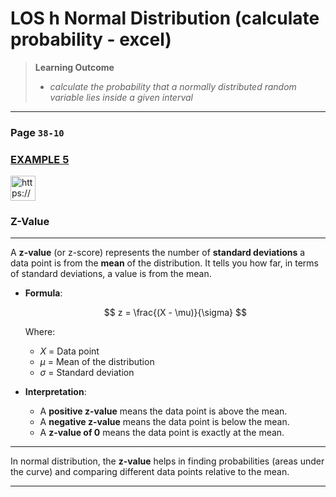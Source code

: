 # LOS h Normal Distribution (calculate probability - excel)

> **Learning Outcome**
> 
> - *calculate the probability that a normally distributed random variable lies inside a given interval*

---

### Page **`38-10`**

### [EXAMPLE 5](https://study.cfainstitute.org/app/cfa-program-level-i-prerequisite-readings-for-2025#read/section/normal-distribution-4)

<aside>
<img src="https://www.notion.so/icons/help-alternate_gray.svg" alt="https://www.notion.so/icons/help-alternate_gray.svg" width="40px" />

### Z-Value

---

A **z-value** (or z-score) represents the number of **standard deviations** a data point is from the **mean** of the distribution. It tells you how far, in terms of standard deviations, a value is from the mean.

- **Formula**:
    
    $$
    z = \frac{(X - \mu)}{\sigma}
    $$
    
    Where:
    
    - $X$ = Data point
    - $\mu$ = Mean of the distribution
    - $\sigma$ = Standard deviation
- **Interpretation**:
    - A **positive z-value** means the data point is above the mean.
    - A **negative z-value** means the data point is below the mean.
    - A **z-value of 0** means the data point is exactly at the mean.

---

In normal distribution, the **z-value** helps in finding probabilities (areas under the curve) and comparing different data points relative to the mean.

</aside>

---